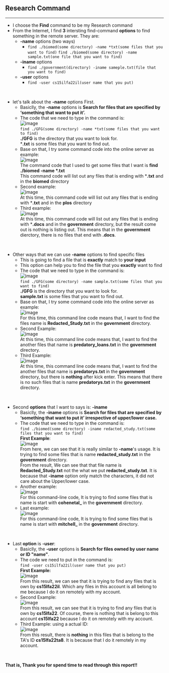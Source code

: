 ## Research Command
---
* I choose the **Find** command to be my Research command
* From the Internet, I find **3** intersting find-command **options** to find something in the remote server. They are: <br>
    * **-name** options (two ways)<br>
        * ```find ./biomed(some directory) -name *txt(some files that you want to find)```
        ```find ./biomed(some directory) -name sample.txt(one file that you want to find)```
    * **-iname** options <br>
        * ```find ./government(directory) -iname sameple.txt(file that you want to find)```
    * **-user** options <br>
        * ```find -user cs15ilfa22il(user name that you put)```
<br>

* let's talk about the **-name** options First.
    * Basiclly, the **-name** options is **Search for files that are specified by ‘something that want to put it’.**
    * The code that we need to type in the command is:<br/>
    ![image](find-name-options.PNG) <br/>
    ```find ./GFG(some directory) -name *txt(some files that you want to find)``` <br>
    **./GFG** is the directory that you want to look for. <br>
    ***.txt** is some files that you want to find out. 
    * Base on that, I try some command code into the online server as example: <br>
    ![image](find-name-options-result1.PNG)<br>
    The command code that I used to get some files that I want is __find ./biomed -name *.txt__ <br>
    This command code will list out any files that is ending with ***.txt** and in the **biomed** directory
    * Second example: <br>
    ![image](find-name-options-result2.PNG)<br>
    At this time, this command code will list out any files that is ending with ***.txt** and in the **plos** directory
    * Third example: <br>
    ![image](find-name-options-result3.PNG)<br>
    At this time, this command code will list out any files that is ending with ***.docs** and in the **government** directory, but the result come out is nothing is listing out. This means that in the **government** dierctory, there is no files that end with **.docs**. <br>
<br>    

* Other ways that we can use **-name** options to find specific files
    * This is going to find a file that is **exactly** match to **your input**
    * This option can help you to find the file that you **exactly** want to find
    * The code that we need to type in the command is: <br/>
    ![image](find-name-excatly-options.PNG) <br/>
    ```find ./GFG(some directory) -name sample.txt(some files that you want to find)``` <br>
    **./GFG** is the directory that you want to look for. <br>
    **sample.txt** is some files that you want to find out. 
    * Base on that, I try some command code into the online server as example: <br>
    ![image](find-name-excatly-options1.PNG) <br>
    For this time, this command line code means that, I want to find the files name is **Redacted_Study.txt** in the **government** directory. 
    * Second Example: <br>
    ![image](find-name-excatly-options2.PNG) <br>
    At this time, this command line code means that, I want to find the another files that name is **predatory_loans.txt** in the **government** directory. 
    * Third Example: <br>
    ![image](find-name-excatly-options3.PNG) <br>
    At this time, this command line code means that, I want to find the another files that name is **predatorys.txt** in the **government** directory, but there is **nothing** after kick enter. This means that there is no such files that is name **predatorys.txt** in the **government** directory. <br>
<br>    

* Second **options** that I want to says is: **-iname** <br>
    * Basiclly, the **-iname** options is **Search for files that are specified by ‘something that want to put it’ irrespective of upper/lower case.**
    * The code that we need to type in the command is:<br/> 
    ```find ./biomed(some directory) -iname redacted_study.txt(some files that you want to find)``` <br>
    **First Example**: <br>
    ![image](find-iname-options1.PNG) <br>
    From here, we can see that it is really similar to **-name**'s usage. It is trying to find some files that is name **redacted_study.txt** in the **government** directory. <br>
    From the result, We can see that that file name is **Redacted_Study.txt** not the what we put **redacted_study.txt**. It is because that **-iname** option only match the characters, it did not care about the Upper/lower case. 
    * Another example:<br>
    ![image](find-iname-options2.PNG)<br>
    For this command-line code, It is trying to find some files that is name is start with **cohenetal_** in the **government** directory.
    * Last example: <br>
    ![image](find-iname-options3.PNG)<br>
    For this command-line code, It is trying to find some files that is name is start with **mitchell_** in the **government** directory. <br>
<br>

* Last **option** is **-user**: <br>
    * Basiclly, the **-user** options is **Search for files owned by user name or ID "name"**.
    * The code we need to put in the command is:<br>
    ```find -user cs15ilfa22il(user name that you put)``` <br>
    **First Example:** <br>
    ![image](find-belong-user-options-result1.PNG)<br>
    From this result, we can see that it is trying to find any files that is own by **cs15lfa22il**. Which any files in this account is all belong to me because I do it on remotely with my account. 
    * Second Example: <br>
    ![image](find-belong-user-options-result2.PNG)<br>
    From this result, we can see that it is trying to find any files that is own by **cs15lfa22**. Of course, there is nothing that is belong to this account **cs15lfa22** because I do it on remotely with my account. <br>
    * Third Example: using a actual ID: <br>
    ![image](find-belong-user-options-results3.PNG)<br>
    From this result, there is **nothing** in this files that is belong to the TA's ID **cs15lfa22ta8**. It is because that I do it remotely in my account.
<br>

**That is, Thank you for spend time to read through this report!!**